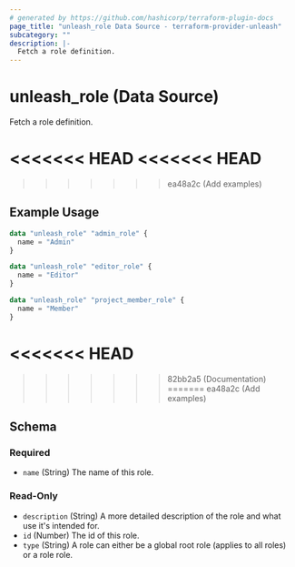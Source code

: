 ```yaml
---
# generated by https://github.com/hashicorp/terraform-plugin-docs
page_title: "unleash_role Data Source - terraform-provider-unleash"
subcategory: ""
description: |-
  Fetch a role definition.
---
```


# unleash_role (Data Source)

Fetch a role definition.

<<<<<<< HEAD
<<<<<<< HEAD
=======
>>>>>>> ea48a2c (Add examples)
## Example Usage

```terraform
data "unleash_role" "admin_role" {
  name = "Admin"
}

data "unleash_role" "editor_role" {
  name = "Editor"
}

data "unleash_role" "project_member_role" {
  name = "Member"
}
```
<<<<<<< HEAD
=======

>>>>>>> 82bb2a5 (Documentation)
=======
>>>>>>> ea48a2c (Add examples)

<!-- schema generated by tfplugindocs -->
## Schema

### Required

- `name` (String) The name of this role.

### Read-Only

- `description` (String) A more detailed description of the role and what use it's intended for.
- `id` (Number) The id of this role.
- `type` (String) A role can either be a global root role (applies to all roles) or a role role.
